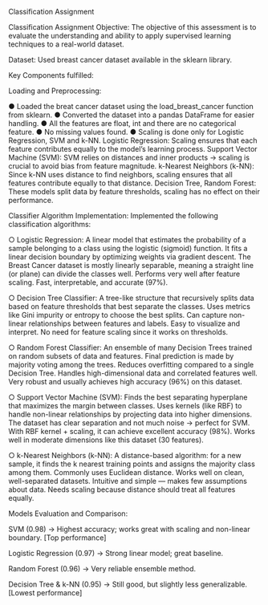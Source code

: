 Classification Assignment

Classification Assignment Objective: The objective of this assessment is to evaluate the understanding and ability to apply supervised learning techniques to a real-world dataset.

Dataset: Used breast cancer dataset available in the sklearn library.

Key Components fulfilled:

Loading and Preprocessing:

● Loaded the breat cancer dataset using the load_breast_cancer function from sklearn. ● Converted the dataset into a pandas DataFrame for easier handling. ● All the features are float, int and there are no categorical feature. ● No missing values found. ● Scaling is done only for  Logistic Regression, SVM and k-NN. 
Logistic Regression: Scaling ensures that each feature contributes equally to the model’s learning process. 
Support Vector Machine (SVM): SVM relies on distances and inner products → scaling is crucial to avoid bias from feature magnitude.
k-Nearest Neighbors (k-NN): Since k-NN uses distance to find neighbors, scaling ensures that all features contribute equally to that distance. 
Decision Tree, Random Forest: These models split data by feature thresholds, scaling has no effect on their performance.

Classifier Algorithm Implementation: Implemented the following classification algorithms:

○ Logistic Regression: A linear model that estimates the probability of a sample belonging to a class using the logistic (sigmoid) function. It fits a linear decision boundary by optimizing weights via gradient descent. The Breast Cancer dataset is mostly linearly separable, meaning a straight line (or plane) can divide the classes well. Performs very well after feature scaling. Fast, interpretable, and accurate (97%).

○ Decision Tree Classifier: A tree-like structure that recursively splits data based on feature thresholds that best separate the classes. Uses metrics like Gini impurity or entropy to choose the best splits. Can capture non-linear relationships between features and labels. Easy to visualize and interpret. No need for feature scaling since it works on thresholds.

○ Random Forest Classifier: An ensemble of many Decision Trees trained on random subsets of data and features. Final prediction is made by majority voting among the trees. Reduces overfitting compared to a single Decision Tree. Handles high-dimensional data and correlated features well. Very robust and usually achieves high accuracy (96%) on this dataset.

○ Support Vector Machine (SVM): Finds the best separating hyperplane that maximizes the margin between classes. Uses kernels (like RBF) to handle non-linear relationships by projecting data into higher dimensions. The dataset has clear separation and not much noise → perfect for SVM. With RBF kernel + scaling, it can achieve excellent accuracy (98%). Works well in moderate dimensions like this dataset (30 features).

○ k-Nearest Neighbors (k-NN): A distance-based algorithm: for a new sample, it finds the k nearest training points and assigns the majority class among them. Commonly uses Euclidean distance. Works well on clean, well-separated datasets. Intuitive and simple — makes few assumptions about data. Needs scaling because distance should treat all features equally. 

Models Evaluation and Comparison:

SVM (0.98) → Highest accuracy; works great with scaling and non-linear boundary. [Top performance]

Logistic Regression (0.97) → Strong linear model; great baseline.

Random Forest (0.96) → Very reliable ensemble method.

Decision Tree & k-NN (0.95) → Still good, but slightly less generalizable. [Lowest performance]
